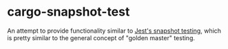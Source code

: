 # cargo-snapshot-test

An attempt to provide functionality similar to [Jest's snapshot testing](https://facebook.github.io/jest/docs/snapshot-testing.html), which is pretty similar to the general concept of "golden master" testing.
